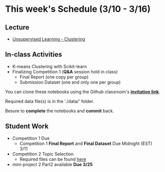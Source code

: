 # This week's Schedule (3/10 - 3/16)

## Lecture
+ [Unsupervised Learning - Clustering](https://docs.google.com/presentation/d/1hlhKA0fcVUojdC9dUw8tO-vhqbQOENGqwYuqr7Fa_jw/edit?usp=sharing)

## In-class Activities
+ K-means Clustering with Scikit-learn
+ Finalizing Competition 1 (__Q&A__ session hold in class)
  + Final Report (one copy per group)
  + Submission Dataset (one and only one per group)

You can clone these notebooks using the Github classroom's [__invitation link__](https://classroom.github.com/a/XdNbjh2c).

Required data file(s) is in the './data/' folder.

Besure to __complete__ the notebooks and __commit__ back.

## Student Work
+ Competition 1 Due
  + Competition 1 __Final Report__ and __Final Dataset__ Due Midnight (EST) 3/11
+ Competition 2 Topic Selection
  + Required files can be found [here](https://github.com/DrJieTao/ba545-docs/tree/master/competition2)
+ mini-project 2 Part2 available __Due 3/25__

